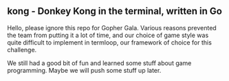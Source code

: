 kong - Donkey Kong in the terminal, written in Go
-------------------------------------------------

Hello, please ignore this repo for Gopher Gala. Various reasons prevented the
team from putting it a lot of time, and our choice of game style was quite
difficult to implement in termloop, our framework of choice for this challenge.

We still had a good bit of fun and learned some stuff about game programming.
Maybe we will push some stuff up later.
